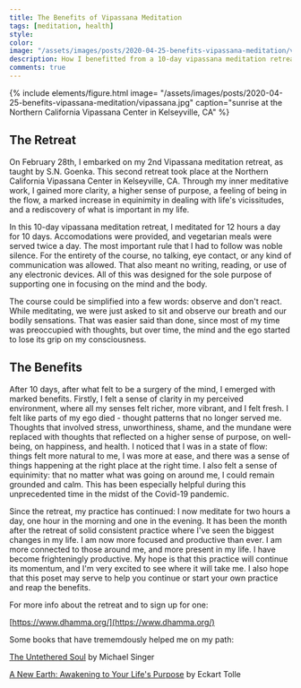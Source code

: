 ```yaml
---
title: The Benefits of Vipassana Meditation
tags: [meditation, health]
style: 
color: 
image: "/assets/images/posts/2020-04-25-benefits-vipassana-meditation/vipassana.jpg"
description: How I benefitted from a 10-day vipassana meditation retreat.
comments: true
---
```


{% include elements/figure.html image= "/assets/images/posts/2020-04-25-benefits-vipassana-meditation/vipassana.jpg" caption="sunrise at the Northern California Vipassana Center in Kelseyville, CA" %}

## The Retreat

On February 28th, I embarked on my 2nd Vipassana meditation retreat, as taught by S.N. Goenka.  This second retreat took place at the Northern California Vipassana Center in Kelseyville, CA. Through my inner meditative work, I gained more clarity, a higher sense of purpose, a feeling of being in the flow, a marked increase in equinimity in dealing with life's vicissitudes, and a rediscovery of what is important in my life.

In this 10-day vipassana meditation retreat, I meditated for 12 hours a day for 10 days. Accomodations were provided, and vegetarian meals were served twice a day. The most important rule that I had to follow was noble silence. For the entirety of the course, no talking, eye contact, or any kind of communication was allowed. That also meant no writing, reading, or use of any electronic devices. All of this was designed for the sole purpose of supporting one in focusing on the mind and the body.

The course could be simplified into a few words: observe and don't react. While meditating, we were just asked to sit and observe our breath and our bodily sensations. That was easier said than done, since most of my time was preoccupied with thoughts, but over time, the mind and the ego started to lose its grip on my consciousness.

## The Benefits

After 10 days, after what felt to be a surgery of the mind, I emerged with marked benefits. Firstly, I felt a sense of clarity in my perceived environment, where all my senses felt richer, more vibrant, and I felt fresh. I felt like parts of my ego died - thought patterns that no longer served me. Thoughts that involved stress, unworthiness, shame, and the mundane were replaced with thoughts that reflected on a higher sense of purpose, on well-being, on happiness, and health. I noticed that I was in a state of flow: things felt more natural to me, I was more at ease, and there was a sense of things happening at the right place at the right time. I also felt a sense of equinimity: that no matter what was going on around me, I could remain grounded and calm. This has been especially helpful during this unprecedented time in the midst of the Covid-19 pandemic.

Since the retreat, my practice has continued: I now meditate for two hours a day, one hour in the morning and one in the evening. It has been the month after the retreat of solid consistent practice where I've seen the biggest changes in my life. I am now more focused and productive than ever. I am more connected to those around me, and more present in my life. I have become frighteningly productive. My hope is that this practice will continue its momentum, and I'm very excited to see where it will take me. I also hope that this poset may serve to help you continue or start your own practice and reap the benefits.

For more info about the retreat and to sign up for one:

[https://www.dhamma.org/](https://www.dhamma.org/)

Some books that have trememdously helped me on my path:

[The Untethered Soul](https://www.amazon.com/Untethered-Soul-Journey-Beyond-Yourself/dp/1572245379) by Michael Singer

[A New Earth: Awakening to Your Life's Purpose](https://www.amazon.com/New-Earth-Awakening-Purpose-Selection/dp/0452289963) by Eckart Tolle
	

